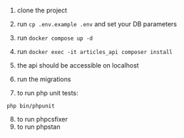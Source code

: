 1. clone the project
2. run `cp .env.example .env` and set your DB parameters
3. run `docker compose up -d`
4. run `docker exec -it articles_api composer install`
5. the api should be accessible on localhost
6. run the migrations

7. to run php unit tests:
```
php bin/phpunit
```
8. to run phpcsfixer
9. to run phpstan